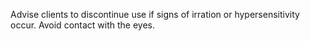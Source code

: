 Advise clients to discontinue use if signs of irration or hypersensitivity occur. Avoid contact with the eyes.
